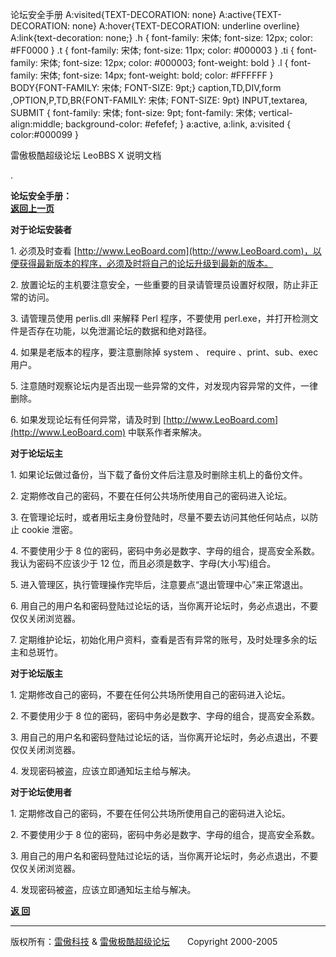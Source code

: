 论坛安全手册 A:visited{TEXT-DECORATION: none} A:active{TEXT-DECORATION: none} A:hover{TEXT-DECORATION: underline overline} A:link{text-decoration: none;} .h { font-family: 宋体; font-size: 12px; color: #FF0000 } .t { font-family: 宋体; font-size: 11px; color: #000003 } .ti { font-family: 宋体; font-size: 12px; color: #000003; font-weight: bold } .l { font-family: 宋体; font-size: 14px; font-weight: bold; color: #FFFFFF } BODY{FONT-FAMILY: 宋体; FONT-SIZE: 9pt;} caption,TD,DIV,form ,OPTION,P,TD,BR{FONT-FAMILY: 宋体; FONT-SIZE: 9pt} INPUT,textarea, SUBMIT { font-family: 宋体; font-size: 9pt; font-family: 宋体; vertical-align:middle; background-color: #efefef; } a:active, a:link, a:visited { color:#000099 }

雷傲极酷超级论坛 LeoBBS X 说明文档

.

  
**论坛安全手册：**　　　　　　　　　　　　　　　　　　　　　　　　　　　　　　　　　　　　　　　　　　　　　[**返回上一页**](readme.md)  
  
**对于论坛安装者**  
  
1\. 必须及时查看 [http://www.LeoBoard.com](http://www.LeoBoard.com)，以便获得最新版本的程序，必须及时将自己的论坛升级到最新的版本。  
  
2\. 放置论坛的主机要注意安全，一些重要的目录请管理员设置好权限，防止非正常的访问。  
  
3\. 请管理员使用 perlis.dll 来解释 Perl 程序，不要使用 perl.exe，并打开检测文件是否存在功能，以免泄漏论坛的数据和绝对路径。  
  
4\. 如果是老版本的程序，要注意删除掉 system 、 require 、print、sub、exec 用户。  
  
5\. 注意随时观察论坛内是否出现一些异常的文件，对发现内容异常的文件，一律删除。  
  
6\. 如果发现论坛有任何异常，请及时到 [http://www.LeoBoard.com](http://www.LeoBoard.com) 中联系作者来解决。  
  
**对于论坛坛主**  
  
1\. 如果论坛做过备份，当下载了备份文件后注意及时删除主机上的备份文件。  
  
2\. 定期修改自己的密码，不要在任何公共场所使用自己的密码进入论坛。  
  
3\. 在管理论坛时，或者用坛主身份登陆时，尽量不要去访问其他任何站点，以防止 cookie 泄密。  
  
4\. 不要使用少于 8 位的密码，密码中务必是数字、字母的组合，提高安全系数。我认为密码不应该少于 12 位，而且必须是数字、字母(大小写)组合。  
  
5\. 进入管理区，执行管理操作完毕后，注意要点“退出管理中心”来正常退出。  
  
6\. 用自己的用户名和密码登陆过论坛的话，当你离开论坛时，务必点退出，不要仅仅关闭浏览器。  
  
7\. 定期维护论坛，初始化用户资料，查看是否有异常的账号，及时处理多余的坛主和总斑竹。  
  
**对于论坛版主**  
  
1\. 定期修改自己的密码，不要在任何公共场所使用自己的密码进入论坛。  
  
2\. 不要使用少于 8 位的密码，密码中务必是数字、字母的组合，提高安全系数。  
  
3\. 用自己的用户名和密码登陆过论坛的话，当你离开论坛时，务必点退出，不要仅仅关闭浏览器。  
  
4\. 发现密码被盗，应该立即通知坛主给与解决。  
  
**对于论坛使用者**  
  
1\. 定期修改自己的密码，不要在任何公共场所使用自己的密码进入论坛。  
  
2\. 不要使用少于 8 位的密码，密码中务必是数字、字母的组合，提高安全系数。  
  
3\. 用自己的用户名和密码登陆过论坛的话，当你离开论坛时，务必点退出，不要仅仅关闭浏览器。  
  
4\. 发现密码被盗，应该立即通知坛主给与解决。  
  
  

[**返 回**](readme.md)

  
  

* * *

版权所有：[雷傲科技](http://www.leobbs.com) & [雷傲极酷超级论坛](http://bbs.leobbs.com)　　Copyright 2000-2005